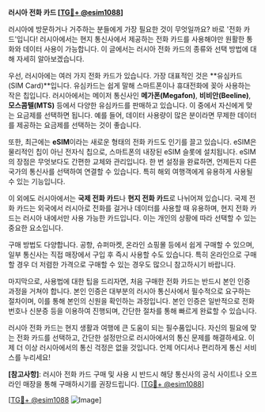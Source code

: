 **러시아 전화 카드 [[TG💪+ @esim1088](https://t.me/s/esim1088)]**

러시아에 방문하거나 거주하는 분들에게 가장 필요한 것이 무엇일까요? 바로 '전화 카드'입니다! 러시아에서는 현지 통신사에서 제공하는 전화 카드를 사용해야만 원활한 통화와 데이터 사용이 가능합니다. 이 글에서는 러시아 전화 카드의 종류와 선택 방법에 대해 자세히 알아보겠습니다.

우선, 러시아에는 여러 가지 전화 카드가 있습니다. 가장 대표적인 것은 **유심카드(SIM Card)**입니다. 유심카드는 쉽게 말해 스마트폰이나 휴대전화에 꽂아 사용하는 작은 칩입니다. 러시아에서는 메이저 통신사인 **메가폰(Megafon)**, **비비안(Beeline)**, **모스콤텔(MTS)** 등에서 다양한 유심카드를 판매하고 있습니다. 이 중에서 자신에게 맞는 요금제를 선택하면 됩니다. 예를 들어, 데이터 사용량이 많은 분이라면 무제한 데이터를 제공하는 요금제를 선택하는 것이 좋습니다.

또한, 최근에는 **eSIM**이라는 새로운 형태의 전화 카드도 인기를 끌고 있습니다. eSIM은 물리적인 칩이 아닌 전자식 칩으로, 스마트폰의 내장된 eSIM 슬롯에 설치됩니다. eSIM의 장점은 무엇보다도 간편한 교체와 관리입니다. 한 번 설정을 완료하면, 언제든지 다른 국가의 통신사를 선택하여 연결할 수 있습니다. 특히 해외 여행객에게 유용하게 사용될 수 있는 기능입니다.

이 외에도 러시아에서는 **국제 전화 카드**나 **현지 전화 카드**로 나뉘어져 있습니다. 국제 전화 카드는 외국에서 러시아로 전화를 걸거나 데이터를 사용할 때 유용하며, 현지 전화 카드는 러시아 내에서만 사용 가능한 카드입니다. 이는 개인의 상황에 따라 선택할 수 있는 중요한 요소입니다.

구매 방법도 다양합니다. 공항, 슈퍼마켓, 온라인 쇼핑몰 등에서 쉽게 구매할 수 있으며, 일부 통신사는 직접 매장에서 구입 후 즉시 사용할 수도 있습니다. 특히 온라인으로 구매할 경우 더 저렴한 가격으로 구매할 수 있는 경우도 많으니 참고하시기 바랍니다.

마지막으로, 사용법에 대한 팁을 드리자면, 처음 구매한 전화 카드는 반드시 본인 인증 과정을 거쳐야 합니다. 본인 인증은 대부분의 러시아 통신사에서 필수적으로 요구하는 절차이며, 이를 통해 본인의 신원을 확인하는 과정입니다. 본인 인증은 일반적으로 전화번호나 신분증 등을 이용하여 진행되며, 간단한 절차를 통해 빠르게 완료할 수 있습니다.

러시아 전화 카드는 현지 생활과 여행에 큰 도움이 되는 필수품입니다. 자신의 필요에 맞는 전화 카드를 선택하고, 간단한 설정만으로 러시아에서의 통신 문제를 해결하세요. 이제 더 이상 러시아에서의 통신 걱정은 없을 것입니다. 언제 어디서나 편리하게 통신 서비스를 누리세요!

**[참고사항]**: 러시아 전화 카드 구매 및 사용 시 반드시 해당 통신사의 공식 사이트나 오프라인 매장을 통해 구매하시기를 권장드립니다. [[TG💪+ @esim1088](https://t.me/s/esim1088)] 

[[TG💪+ @esim1088](https://t.me/s/esim1088) ![Image](https://i.postimg.cc/Y0z9fWf4/image.png)]